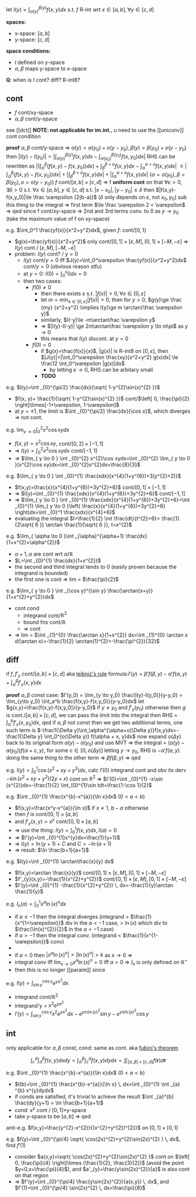 let $I(y)=\int_{\alpha(y)}^{\beta(y)} f(x,y)dx$
s.t. $f$ R-int wrt $x\in[a,b], \forall y\in[c,d]$

**spaces:**
- x-space: $[a,b]$
- y-space: $[c,d]$

**space conditions:**
- $I$ defined on y-space
- $\alpha,\beta$ maps y-space to x-space

**Q**: when is $I$ cont? diff? R-int8?

## cont
- $f$ cont/xy-space
- $\alpha, \beta$ cont/y-space

see [[dct]]
**NOTE: not applicable for im.int.**, u need to use the [[uniconv]] cont condition

**proof**
$\alpha, \beta$ cont/y-space => $\alpha(y)=\alpha(y_0)+o(y-y_0), \beta(y)=\beta(y_0)+o(y-y_0)$
then
$|I(y)-I(y_0)|=|\int_{\alpha(y)}^{\beta(y)} f(x,y)dx - \int_{\alpha(y_0)}^{\beta(y_0)}f(x,y_0)dx|$
RHS can be rewritten as
$|(\int_{\alpha}^{\beta}(f(x,y)-f(x,y_0))dx) + \int_{\beta}^{\beta+o}f(x,y)dx-\int_{\alpha}^{\alpha+o}f(x,y)dx|$
$\le |\int_{\alpha}^{\beta}(f(x,y)-f(x,y_0))dx| + |\int_{\beta}^{\beta+o}f(x,y)dx| + |\int_{\alpha}^{\alpha+o}f(x,y)dx|$
($\alpha=\alpha(y_0), \beta=\beta(y_0), o=o(y-y_0)$)
$f$ cont/$[a,b]\times[c,d]$ => f **uniform cont** on that
$\forall \varepsilon > 0, \exists \delta > 0$ s.t. $\forall x \in [a,b], y\in [c,d]$ s.t. $|x-x_0|, |y-y_0| \le \delta$ then
$|f(x,y)-f(x,y_0)|\le \frac \varepsilon {2(b-a)}$ ($\delta$ only depends on $\varepsilon$, not $x_{0},y_{0}$)
sub this thing to the integral => first term $\le \frac \varepsilon 2 < \varepsilon$ => qed
since f cont/xy-space => 2nd and 3rd terms conv. to 0 as $y \to y_0$ (take the maximum value of f on xy-space)

e.g. $\int_0^1 \frac{yf(x)}{x^2+y^2}dx$, given $f$: cont/$[0,1]$
- $g(x)=\frac{yf(x)}{x^2+y^2}$ only cont/$[0,1]\times[\varepsilon,M], [0,1]\times[-M,-\varepsilon]$ => $I(y)$ cont / $[\varepsilon, M], [-M, -\varepsilon]$
- problem: $I(y)$ cont? / $y=0$
	- $I(y)$ cont/$y=0$ iff $J(y)=\int_0^\varepsilon \frac{yf(x)}{x^2+y^2}dx$ cont/$y=0$ (obvious reason stfu)
	- at $y=0$: $I(0)=\int_0^\varepsilon 0dx = 0$
	- then two cases:
		- $f(0)\ne0$
			- then there exists $\varepsilon$ s.t. $|f(x)| > 0, \forall x\in[0,\varepsilon]$
			- let $m=\min_{x\in[0,\varepsilon]} |f(x)|>0$, then for $y > 0$, $g(y)\ge \frac {my} {x^2+y^2} \implies I(y)\ge m \arctan{\frac \varepsilon y}$
			- similarly, $I(-y)\le -m\arctan\frac \varepsilon y$
			- => $|I(y)-I(-y)| \ge 2m\arctan\frac \varepsilon y \to m\pi$ as $y \to 0$
			- this means that $I(y)$ discont. at $y=0$
		- $f(0)=0$
			- if $g(x)=\frac{f(x)}{x}$, $|g(x)|$ is R-int8 on $[0,\varepsilon]$, then $|J(y)|=|\int_0^\varepsilon \frac{xy}{x^2+y^2} g(x)dx| \le \frac12 \int_0^\varepsilon |g(x)|dx$
				- by letting $\varepsilon \to 0$, RHS can be arbitary small
			- **TODO**



e.g. $I(y)=\int _{0}^{\pi/2} \frac{dx}{\sqrt{ 1-y^{2}\sin(x)^{2} }}$
- $f(x, y)= \frac{1}{\sqrt{ 1-y^{2}\sin(x)^{2} }}$ cont/$\left[ 0, \frac{\pi}{2} \right]\times[-1+\varepsilon, 1-\varepsilon]$
- at $y=\pm1$, the limit is $\int _{0}^{\pi/2} \frac{dx}{\cos x}$, which diverges => not cont.

e.g. $\lim_{ y \to 0 } \int _{0}^{2} x^{2}\cos xydx$
- $f(x, y)=x^{2}\cos xy$, cont/$[0,2]\times[-1,1]$
- => $I(y)=\int _{0}^{2} x^{2}\cos xydx$ cont/$[-1,1]$
- => $\lim_{ y \to 0 } \int _{0}^{2} x^{2}\cos xydx=\int _{0}^{2} \lim_{ y \to 0 }(x^{2}\cos xy)dx=\int _{0}^{2}x^{2}dx=\frac{8}{3}$

e.g. $\lim_{ y \to 0 } \int _{0}^{1} \frac{xdx}{x^{4}(1+y^{6})+3(y^{2}+2)}$
- $f(x,y)=\frac{x}{x^{4}(1+y^{6})+3y^{2}+6}$ cont/$[0,1]\times[-1,1]$
- => $I(y)=\int _{0}^{1} \frac{xdx}{x^{4}(1+y^{6})+3y^{2}+6}$ cont/$[-1,1]$
- => $\lim_{ y \to 0 } \int _{0}^{1} \frac{xdx}{x^{4}(1+y^{6})+3y^{2}+6}=\int _{0}^{1} \lim_{ y \to 0 }\left( \frac{x}{x^{4}(1+y^{6})+3y^{2}+6} \right)dx=\int _{0}^1 \frac{xdx}{x^{4}+6}$
- evaluating the integral $I=\frac{1}{2} \int \frac{dt}{t^{2}+6}= \frac{1}{2\sqrt{ 6 }} \arctan \frac{1}{\sqrt{ 6 }}, t=x^{2}$

e.g. $\lim_{ \alpha \to 0 }\int _{\alpha}^{\alpha+1} \frac{dx}{1+x^{2}+\alpha^{2}}$
- $\alpha+1, \alpha$ are cont wrt $\alpha$/$\mathbb R$
- $L=\int _{0}^{1} \frac{dx}{1+x^{2}}$
- the second and third integral tends to 0 (easily proven because the integrand is bounded)
- the first one is cont => lim = $\frac{\pi}{2}$

e.g. $\lim_{ y \to 0 } \int _{\cos y}^{\sin y} \frac{\arctan(x+y)}{1+x^{2}+y^{2}}dx$
- cont cond
	- integrand cont/$\mathbb R^2$
	- bound fns cont/$\mathbb R$
	- => cont
- => lim = $\int _{1}^{0} \frac{\arctan x}{1+x^{2}} dx=\int _{1}^{0} \arctan x d(\arctan x)=-\frac{1}{2} \arctan(1)^{2}=-\frac{\pi^{2}}{32}$

## diff
if $f, f'_y$ cont/$[a,b]\times[c,d]$
aka [leibniz's rule](https://en.wikipedia.org/wiki/Leibniz_integral_rule)
formula:$I'(y)=\beta'f(\beta,y)-\alpha'f(\alpha,y)+\int_ \alpha ^ \beta f'_y(x,y)dx$

**proof**
$\alpha, \beta$ const case:
	$I'(y_0) = \lim_{y \to y_0} \frac{I(y)-I(y_0)}{y-y_0} = \lim_{y\to y_0} \int_a^b \frac{f(x,y)-f(x,y_0)}{y-y_0}dx$
	let $g(x,y)=\frac{f(x,y)-f(x,y_0)}{y-y_0}$ if $y \ne y_0$ and $f'_y(y_0)$ otherwise
	then $g$ is cont./$[a,b]\times[c,d]$, we can pass the limit into the integral
	then RHS = $\int_a^b f'_y(x, y_0)dx$, qed
if $\alpha, \beta$ not const
	then we get two additional terms, one such term is $-\frac1{\Delta y}\int_\alpha^{\alpha+o(\Delta y)}f(x,y)dx=-\frac1{\Delta y} \int_0^{o(\Delta y)} f(\alpha + x, y)dx$
	now expand $o(\Delta y)$ back to its original form $\alpha(y)-\alpha(y_0)$
	and use MVT => the integral = $(\alpha(y)-\alpha(y_0))f(\alpha+c,y)$, for some $c\in[0, o(\Delta y)]$
	letting $y \to y_0$, RHS is $-\alpha'f(\alpha,y)$
	doing the same thing to the other term => $\beta f(\beta, y)$
	=> qed

e.g. $I(y)=\int _{0}^{1} \cos(x^{2}+xy+y^{2})dx$, calc $I'(0)$
integrand cont and obv its derv $-\sin(x^{2}+xy+y^{2})(2y+x)$ cont on $\mathbb R^2$
=> $I'(0)=\int _{0}^{1} -x\sin (x^{2})dx=-\frac{1}{2} \int_{0}^{1}\sin tdt=\frac{1-\cos 1}{2}$

e.g. $\int _{0}^{1} \frac{x^{b}-x^{a}}{\ln x}dx$ ($0<a<b$)
- $f(x,y)=\frac{x^y-x^{a}}{\ln x}$ if $x \neq 1$, $b-a$ otherwise
- then $f$ is cont/$[0,1]\times[a,b]$
- and $f'_{y}(x,y)=x^y$ cont/$[0,1]\times[a,b]$
- => use the thing: $I(y)=\int _{0}^{1} f(x,y)dx, I(a)=0$
- => $I'(y)=\int _{0}^{1}x^{y}dx=\frac{1}{y+1}$
- => $I(y)=\ln(y+1)+C$ and $C=-\ln(a+1)$
- => result: $\ln \frac{b+1}{a+1}$

e.g. $I(y)=\int _{0}^{1} \arctan\frac{x}{y} dx$
- $f(x,y)=\arctan \frac{x}{y}$ cont/$[0,1]\times[\varepsilon, M], [0,1]\times[-M, -\varepsilon]$
- $f'_{y}(x,y)=-\frac{1}{x^{2}+y^{2}}$ cont/$[0,1]\times[\varepsilon, M], [0,1]\times[-M, -\varepsilon]$
- $I'(y)=\int _{0}^{1} -\frac{1}{x^{2}+y^{2}} \, dx=-\frac{1}{y}\arctan \frac{1}{y}$

e.g. $I_{n}(a)=\int _{0}^{1} x^{a}\ln(x)^{n}dx$
- if $a\leq-1$ then the integral diverges (integrand > $\frac{1}{x^{1+\varepsilon}}$ div in the $a<-1$ case, > $\ln(x)$ which div to $\frac{\ln(x)^{2}}{2}$ in the $a=-1$ case)
- if $a>-1$ then the integral conv. (integrand < $\frac{1}{x^{1-\varepsilon}}$ conv)
- 
- if $a<0$ then $|x^{a}\ln(x)^{n}| > |\ln(x)^{n}| > k$ as $x \to 0$ => 
- integral conv iff $\lim_{ x \to 0 } x^{a}\ln(x)^{n}=0$ iff $a>0$ => $I_{n}$ is only defined on $\mathbb R^{+}$
- then this is no longer [[paraim]] since 

e.g. $I(y)=\int _{\sin y}^{\cos y} e^{ yx^{2} }dx$
- integrand cont/$\mathbb R^{2}$
- integrand'y = $x^{2}e^{ yx^{2} }$
- $I'(y)=\int _{\sin y}^{\cos y} x^{2}e^{ yx^{2} } dx-e^{ y\cos(y)^{2} }\sin y-e^{ y\sin(y)^{2} }\cos y$

## int
only applicable for $\alpha, \beta$ const, cond: same as cont.
aka [fubini's theorem](https://en.wikipedia.org/wiki/Fubini's_theorem)

$$
\int_c^d \int_\alpha^\beta f(x,y)dxdy=\int_\alpha^\beta \int_c^d f(x,y)dydx = \iint_{[\alpha,\beta]\times[c,d]} f(\mathbf{r})d\mathbf{r}
$$

e.g. $\int _{0}^{1} \frac{x^{b}-x^{a}}{\ln x}dx$ ($0<a<b$)
- $I(b)=\int _{0}^{1} \frac{x^{b}-x^{a}}{\ln x} \, dx=\int _{0}^{1} \int _{a} ^{b} x^{y}dydx$
- if conds are satisfied, it's trivial to achieve the result $\int _{a}^{b} \frac{dy}{y+1} = \ln \frac{b+1}{a+1}$
- cond: $x^{y}$ cont / $[0,1]\times$y-space
- take y-space to be $[a,b]$ => qed

anti-e.g. $f(x,y)=\frac{y^{2}-x^{2}}{(x^{2}+y^{2})^{2}}$ on $[0,1]\times[0,1]$

e.g. $f(y)=\int _{0}^{\pi/4} \sqrt{ \cos(2x)^{2}+y^{2}\sin(2x)^{2} } \, dx$, find $f'(1)$
- consider $a(x,y)=\sqrt{ \cos(2x)^{2}+y^{2}\sin(2x)^{2} }$ cont on $\left[ 0, \frac{\pi}{4} \right]\times (\frac{1}{2}, \frac{3}{2})$ (avoid the point $y=0,x=\frac{\pi}{4}$), and $a'_{y}=\frac{y\sin(2x)^{2}}{a}$ is also cont on that region
- => $f'(y)=\int _{0}^{\pi/4} \frac{y\sin(2x)^{2}}{a(x,y)} \, dx$, and $f'(1)=\int _{0}^{\pi/4} \sin(2x)^{2} \, dx=\frac{\pi}{8}$